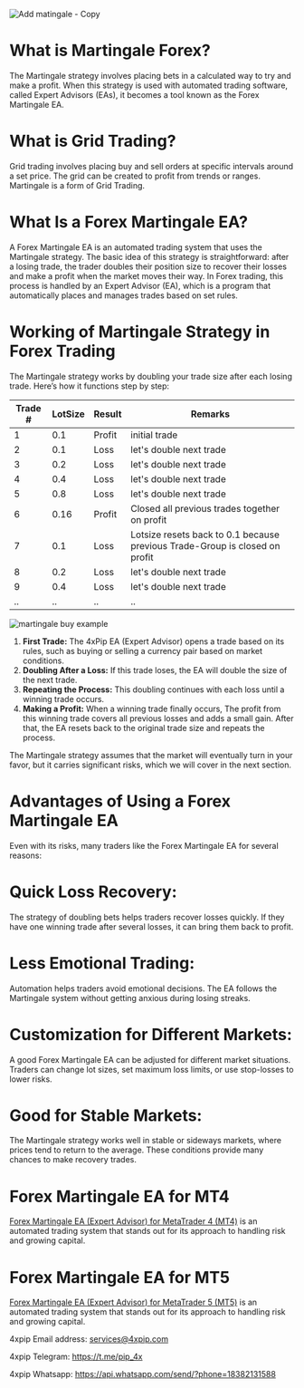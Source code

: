![Add matingale - Copy](https://github.com/user-attachments/assets/32923fd2-6e04-4e89-a25d-158229e9b23c)

# What is Martingale Forex?
The Martingale strategy involves placing bets in a calculated way to try and make a profit. When this strategy is used with automated trading software, called Expert Advisors (EAs), it becomes a tool known as the Forex Martingale EA.

# What is Grid Trading?
Grid trading involves placing buy and sell orders at specific intervals around a set price. The grid can be created to profit from trends or ranges. Martingale is a form of Grid Trading.

# What Is a Forex Martingale EA?
A Forex Martingale EA is an automated trading system that uses the Martingale strategy. The basic idea of this strategy is straightforward: after a losing trade, the trader doubles their position size to recover their losses and make a profit when the market moves their way. In Forex trading, this process is handled by an Expert Advisor (EA), which is a program that automatically places and manages trades based on set rules.

# Working of Martingale Strategy in Forex Trading
The Martingale strategy works by doubling your trade size after each losing trade. Here’s how it functions step by step:

| Trade #  | LotSize | Result | Remarks |
| ------------- | ------------- | ------------- | ------------- |
| 1  |  0.1  |  Profit  |  initial trade  |
| 2  |  0.1  |  Loss  |  let's double next trade  |
| 3  |  0.2  |  Loss  |  let's double next trade  |
| 4  |  0.4  |  Loss  |  let's double next trade  |
| 5  |  0.8  |  Loss  |  let's double next trade  |
| 6  |  0.16  |  Profit  |  Closed all previous trades together on profit  |
| 7  |  0.1  |  Loss  |  Lotsize resets back to 0.1 because previous Trade-Group is closed on profit  |
| 8  |  0.2  |  Loss  |  let's double next trade  |
| 9  |  0.4  |  Loss  |  let's double next trade  |
| ..  |  ..  |  ..  |  ..  |

![martingale buy example](https://github.com/user-attachments/assets/5be1d352-317b-4e0b-9772-361d10810595)

1. **First Trade:** The 4xPip EA (Expert Advisor) opens a trade based on its rules, such as buying or selling a currency pair based on market conditions.
2. **Doubling After a Loss:** If this trade loses, the EA will double the size of the next trade.
3. **Repeating the Process:** This doubling continues with each loss until a winning trade occurs.
4. **Making a Profit:** When a winning trade finally occurs, The profit from this winning trade covers all previous losses and adds a small gain. After that, the EA resets back to the original trade size and repeats the process.

The Martingale strategy assumes that the market will eventually turn in your favor, but it carries significant risks, which we will cover in the next section.

# Advantages of Using a Forex Martingale EA
Even with its risks, many traders like the Forex Martingale EA for several reasons:
# Quick Loss Recovery:
The strategy of doubling bets helps traders recover losses quickly. If they have one winning trade after several losses, it can bring them back to profit.
# Less Emotional Trading:
Automation helps traders avoid emotional decisions. The EA follows the Martingale system without getting anxious during losing streaks.
# Customization for Different Markets:
A good Forex Martingale EA can be adjusted for different market situations. Traders can change lot sizes, set maximum loss limits, or use stop-losses to lower risks.
# Good for Stable Markets:
The Martingale strategy works well in stable or sideways markets, where prices tend to return to the average. These conditions provide many chances to make recovery trades.
# Forex Martingale EA for MT4
[Forex Martingale EA (Expert Advisor) for MetaTrader 4 (MT4)](https://4xpip.com/product/best-martingale-strategy-forex-ea-mt4-grid-trading) is an automated trading system that stands out for its approach to handling risk and growing capital.
# Forex Martingale EA for MT5
[Forex Martingale EA (Expert Advisor) for MetaTrader 5 (MT5)](https://4xpip.com/product/best-martingale-strategy-forex-ea-mt5-grid-trading) is an automated trading system that stands out for its approach to handling risk and growing capital.

4xpip Email address: services@4xpip.com

4xpip Telegram: https://t.me/pip_4x

4xpip Whatsapp: https://api.whatsapp.com/send/?phone=18382131588
